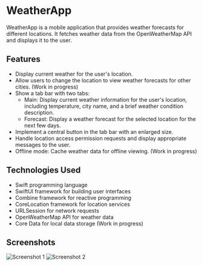 # WeatherApp

WeatherApp is a mobile application that provides weather forecasts for different locations. It fetches weather data from the OpenWeatherMap API and displays it to the user.

## Features

- Display current weather for the user's location.
- Allow users to change the location to view weather forecasts for other cities. (Work in progress)
- Show a tab bar with two tabs:
  - Main: Display current weather information for the user's location, including temperature, city name, and a brief weather condition description.
  - Forecast: Display a weather forecast for the selected location for the next few days.
- Implement a central button in the tab bar with an enlarged size.
- Handle location access permission requests and display appropriate messages to the user.
- Offline mode: Cache weather data for offline viewing. (Work in progress)

## Technologies Used

- Swift programming language
- SwiftUI framework for building user interfaces
- Combine framework for reactive programming
- CoreLocation framework for location services
- URLSession for network requests
- OpenWeatherMap API for weather data
- Core Data for local data storage (Work in progress)

## Screenshots

![Screenshot 1](screenshots/screenshot1.png)
![Screenshot 2](screenshots/screenshot2.png)

